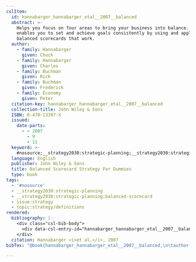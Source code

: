 ```yaml
---
cslItem:
  id: hannabarger_hannabarger_etal__2007__balanced
  abstract: >-
    Helps you focus on four areas to bring your business into balance. This work
    enables you to set and achieve goals consistently by using and applying
    balanced scorecards that work.
  author:
    - family: Hannabarger
      given: Chuck
    - family: Hannabarger
      given: Charles
    - family: Buchman
      given: Rick
    - family: Buchman
      given: Frederick
    - family: Economy
      given: Peter
  citation-key: hannabarger_hannabarger_etal__2007__balanced
  collection-title: John Wiley & Sons
  ISBN: 0-470-13397-X
  issued:
    date-parts:
      - - 2007
        - 9
        - 11
  keyword: >-
    #nosource;__strategy2030:strategic-planning;__strategy2030:strategic-planning:balanced-scorecard;collection::strategy::definitions
  language: English
  publisher: John Wiley & Sons
  title: Balanced Scorecard Strategy For Dummies
  type: book
tags:
  - '#nosource'
  - __strategy2030:strategic-planning
  - __strategy2030:strategic-planning:balanced-scorecard
  - issue:strategy
  - topic:strategy/definitions
rendered:
  bibliography: |-
    <div class="csl-bib-body">
      <div data-csl-entry-id="hannabarger_hannabarger_etal__2007__balanced" class="csl-entry">Hannabarger, Chuck <i>et al.</i> 2007 <i>Balanced Scorecard Strategy For Dummies</i>. John Wiley &#38; Sons (John Wiley &#38; Sons).</div>
    </div>
  citation: Hannabarger <i>et al.</i>, 2007
bibTex: "@book{hannabarger_hannabarger_etal__2007__balanced,\n\tauthor = {Hannabarger, Chuck and Hannabarger, Charles and Buchman, Rick and Buchman, Frederick and Economy, Peter},\n\tseries = {John {Wiley} & {Sons}},\n\tyear = {2007},\n\tmonth = {sep 11},\n\tpublisher = {John Wiley & Sons},\n\ttitle = {Balanced {Scorecard} {Strategy} {For} {Dummies}},\n}\n\n"

---
```

